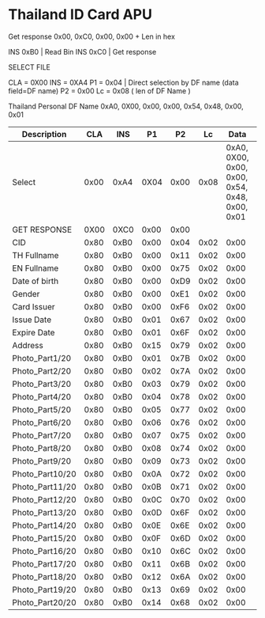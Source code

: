 # Thailand ID Card APU

Get response 0x00, 0xC0, 0x00, 0x00 + Len in hex

INS 0xB0 | Read Bin
INS 0xC0 | Get response


SELECT FILE

CLA = 0X00
INS = 0XA4
P1 = 0x04 | Direct selection by DF name (data field=DF name)
P2 = 0x00
Lc = 0x08 ( len of DF Name )

Thailand Personal DF Name
0xA0, 0X00, 0x00, 0x00, 0x54, 0x48, 0x00, 0x01
  
 

|  Description  	| CLA  	| INS  	| P1   	| P2   	| Lc   	| Data 	| Le   	|
|---------------	|------	|------	|------	|------	|------	|------	|------	|
| Select        	| 0x00 	| 0xA4 	| 0X04 	| 0x00 	| 0x08	| 0xA0, 0X00, 0x00, 0x00, 0x54, 0x48, 0x00, 0x01 	|      	|
| GET RESPONSE  	| 0X00 	| 0XC0 	| 0x00 	| 0x00 	|      	|      	| <Len>	|
| CID           	| 0x80 	| 0xB0 	| 0x00 	| 0x04 	| 0x02 	| 0x00 	| 0x0D 	|
| TH Fullname   	| 0x80 	| 0xB0 	| 0x00 	| 0x11 	| 0x02 	| 0x00 	| 0x64 	|
| EN Fullname   	| 0x80 	| 0xB0 	| 0x00 	| 0x75 	| 0x02 	| 0x00 	| 0x64 	|
| Date of birth 	| 0x80 	| 0xB0 	| 0x00 	| 0xD9 	| 0x02 	| 0x00 	| 0x08 	|
| Gender        	| 0x80 	| 0xB0 	| 0x00 	| 0xE1 	| 0x02 	| 0x00 	| 0x01 	|
| Card Issuer   	| 0x80 	| 0xB0 	| 0x00 	| 0xF6 	| 0x02 	| 0x00 	| 0x64 	|
| Issue Date    	| 0x80 	| 0xB0 	| 0x01 	| 0x67 	| 0x02 	| 0x00 	| 0x08 	|
| Expire Date   	| 0x80 	| 0xB0 	| 0x01 	| 0x6F 	| 0x02 	| 0x00 	| 0x08 	|
| Address       	| 0x80 	| 0xB0 	| 0x15 	| 0x79 	| 0x02 	| 0x00 	| 0x64 	|
| Photo_Part1/20  | 0x80 	| 0xB0 	| 0x01 	| 0x7B 	| 0x02 	| 0x00 	| 0xFF 	|
| Photo_Part2/20  | 0x80 	| 0xB0 	| 0x02 	| 0x7A 	| 0x02 	| 0x00 	| 0xFF 	|
| Photo_Part3/20  | 0x80 	| 0xB0 	| 0x03 	| 0x79 	| 0x02 	| 0x00 	| 0xFF 	|
| Photo_Part4/20  | 0x80 	| 0xB0 	| 0x04 	| 0x78 	| 0x02 	| 0x00 	| 0xFF 	|
| Photo_Part5/20  | 0x80 	| 0xB0 	| 0x05 	| 0x77 	| 0x02 	| 0x00 	| 0xFF 	|
| Photo_Part6/20  | 0x80 	| 0xB0 	| 0x06 	| 0x76 	| 0x02 	| 0x00 	| 0xFF 	|
| Photo_Part7/20  | 0x80 	| 0xB0 	| 0x07 	| 0x75 	| 0x02 	| 0x00 	| 0xFF 	|
| Photo_Part8/20  | 0x80 	| 0xB0 	| 0x08 	| 0x74 	| 0x02 	| 0x00 	| 0xFF 	|
| Photo_Part9/20  | 0x80 	| 0xB0 	| 0x09 	| 0x73 	| 0x02 	| 0x00 	| 0xFF 	|
| Photo_Part10/20 | 0x80 	| 0xB0 	| 0x0A 	| 0x72 	| 0x02 	| 0x00 	| 0xFF 	|
| Photo_Part11/20 | 0x80 	| 0xB0 	| 0x0B 	| 0x71 	| 0x02 	| 0x00 	| 0xFF 	|
| Photo_Part12/20 | 0x80 	| 0xB0 	| 0x0C 	| 0x70 	| 0x02 	| 0x00 	| 0xFF 	|
| Photo_Part13/20 | 0x80 	| 0xB0 	| 0x0D 	| 0x6F 	| 0x02 	| 0x00 	| 0xFF 	|
| Photo_Part14/20 | 0x80 	| 0xB0 	| 0x0E 	| 0x6E 	| 0x02 	| 0x00 	| 0xFF 	|
| Photo_Part15/20 | 0x80 	| 0xB0 	| 0x0F 	| 0x6D 	| 0x02 	| 0x00 	| 0xFF 	|
| Photo_Part16/20 | 0x80 	| 0xB0 	| 0x10 	| 0x6C 	| 0x02 	| 0x00 	| 0xFF 	|
| Photo_Part17/20 | 0x80 	| 0xB0 	| 0x11 	| 0x6B 	| 0x02 	| 0x00 	| 0xFF 	|
| Photo_Part18/20 | 0x80 	| 0xB0 	| 0x12 	| 0x6A 	| 0x02 	| 0x00 	| 0xFF 	|
| Photo_Part19/20 | 0x80 	| 0xB0 	| 0x13 	| 0x69 	| 0x02 	| 0x00 	| 0xFF 	|
| Photo_Part20/20 | 0x80 	| 0xB0 	| 0x14 	| 0x68 	| 0x02 	| 0x00 	| 0xFF 	|